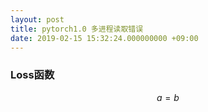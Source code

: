 ```yaml
---
layout: post
title: pytorch1.0 多进程读取错误
date: 2019-02-15 15:32:24.000000000 +09:00
---
```


### Loss函数

$$a=b$$